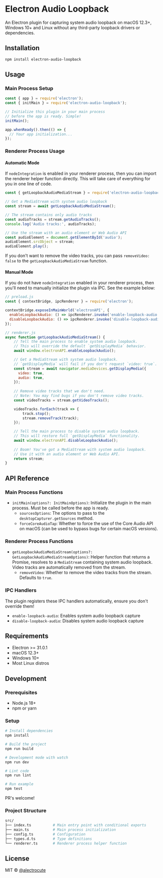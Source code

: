 # Electron Audio Loopback

An Electron plugin for capturing system audio loopback on macOS 12.3+, Windows 10+ and Linux without any third-party loopback drivers or dependencies.

## Installation

```bash
npm install electron-audio-loopback
```

## Usage

### Main Process Setup

```javascript
const { app } = require('electron');
const { initMain } = require('electron-audio-loopback');

// Initialize this plugin in your main process
// before the app is ready. Simple!
initMain();

app.whenReady().then(() => {
  // Your app initialization...
});
```

### Renderer Process Usage

#### Automatic Mode

If `nodeIntegration` is enabled in your renderer process, then you can import the renderer helper function directly. This will take care of everything for you in one line of code.

```javascript
const { getLoopbackAudioMediaStream } = require('electron-audio-loopback');

// Get a MediaStream with system audio loopback
const stream = await getLoopbackAudioMediaStream();

// The stream contains only audio tracks
const audioTracks = stream.getAudioTracks();
console.log('Audio tracks:', audioTracks);

// Use the stream with an audio element or Web Audio API
const audioElement = document.getElementById('audio');
audioElement.srcObject = stream;
audioElement.play();
```

If you don't want to remove the video tracks, you can pass `removeVideo: false` to the `getLoopbackAudioMediaStream` function.

#### Manual Mode

If you do not have `nodeIntegration` enabled in your renderer process, then you'll need to manually initialize the plugin via IPC. See the example below:

```javascript
// preload.js
const { contextBridge, ipcRenderer } = require('electron');

contextBridge.exposeInMainWorld('electronAPI', {
  enableLoopbackAudio: () => ipcRenderer.invoke('enable-loopback-audio'),
  disableLoopbackAudio: () => ipcRenderer.invoke('disable-loopback-audio')
});

// renderer.js
async function getLoopbackAudioMediaStream() {
    // Tell the main process to enable system audio loopback.
    // This will override the default `getDisplayMedia` behavior.
    await window.electronAPI.enableLoopbackAudio();

    // Get a MediaStream with system audio loopback.
    // `getDisplayMedia` will fail if you don't request `video: true`.
    const stream = await navigator.mediaDevices.getDisplayMedia({ 
      video: true,
      audio: true,
    });
    
    // Remove video tracks that we don't need.
    // Note: You may find bugs if you don't remove video tracks.
    const videoTracks = stream.getVideoTracks();

    videoTracks.forEach(track => {
        track.stop();
        stream.removeTrack(track);
    });

    // Tell the main process to disable system audio loopback.
    // This will restore full `getDisplayMedia` functionality.
    await window.electronAPI.disableLoopbackAudio();
    
    // Boom! You've got a MediaStream with system audio loopback.
    // Use it with an audio element or Web Audio API.
    return stream;
}
```

## API Reference

### Main Process Functions

- `initMain(options?: InitMainOptions)`: Initialize the plugin in the main process. Must be called before the app is ready.
  - `sourcesOptions`: The options to pass to the `desktopCapturer.getSources` method.
  - `forceCoreAudioTap`: Whether to force the use of the Core Audio API on macOS (can be used to bypass bugs for certain macOS versions).

### Renderer Process Functions

- `getLoopbackAudioMediaStream(options?: GetLoopbackAudioMediaStreamOptions)`: Helper function that returns a Promise, resolves to a `MediaStream` containing system audio loopback. Video tracks are automatically removed from the stream.
  - `removeVideo`: Whether to remove the video tracks from the stream. Defaults to `true`.

### IPC Handlers

The plugin registers these IPC handlers automatically, ensure you don't override them!

- `enable-loopback-audio`: Enables system audio loopback capture
- `disable-loopback-audio`: Disables system audio loopback capture

## Requirements

- Electron >= 31.0.1
- macOS 12.3+
- Windows 10+
- Most Linux distros

## Development

### Prerequisites

- Node.js 18+
- npm or yarn

### Setup

```bash
# Install dependencies
npm install

# Build the project
npm run build

# Development mode with watch
npm run dev

# Lint code
npm run lint

# Run example
npm test
```

PR's welcome!

### Project Structure

```bash
src/
├── index.ts          # Main entry point with conditional exports
├── main.ts           # Main process initialization
├── config.ts         # Configuration
├── types.d.ts        # Type definitions
└── renderer.ts       # Renderer process helper function
```

## License

MIT © [@alectrocute](https://github.com/alectrocute)
